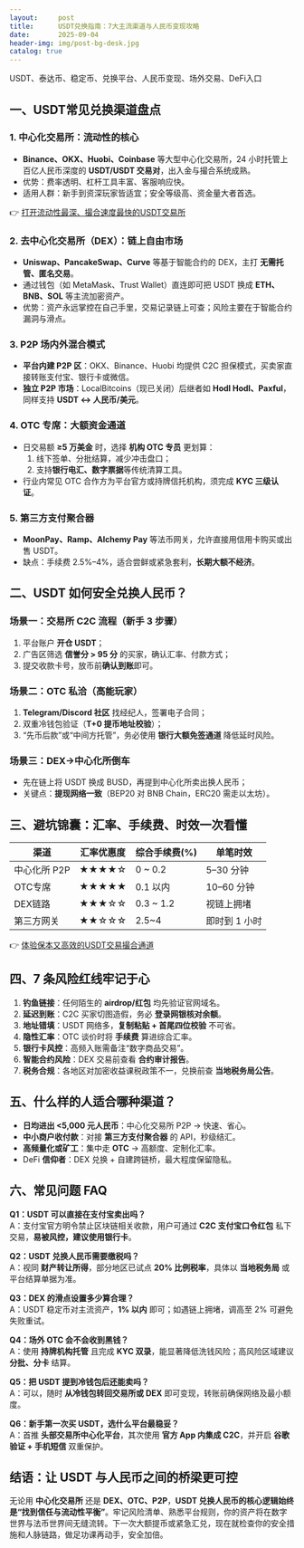 ```yaml
---
layout:     post
title:      USDT兑换指南：7大主流渠道与人民币变现攻略
date:       2025-09-04
header-img: img/post-bg-desk.jpg
catalog: true
---
```


USDT、泰达币、稳定币、兑换平台、人民币变现、场外交易、DeFi入口

## 一、USDT常见兑换渠道盘点

### 1. 中心化交易所：流动性的核心
- **Binance、OKX、Huobi、Coinbase** 等大型中心化交易所，24 小时托管上百亿人民币深度的 **USDT/USDT 交易对**，出入金与撮合系统成熟。  
- 优势：费率透明、杠杆工具丰富、客服响应快。  
- 适用人群：新手到资深玩家皆适宜；安全等级高、资金量大者首选。

👉 [打开流动性最深、撮合速度最快的USDT交易所](https://okxdog.com/)

### 2. 去中心化交易所（DEX）：链上自由市场
- **Uniswap、PancakeSwap、Curve** 等基于智能合约的 DEX，主打 **无需托管、匿名交易**。  
- 通过钱包（如 MetaMask、Trust Wallet）直连即可把 USDT 换成 **ETH、BNB、SOL** 等主流加密资产。  
- 优势：资产永远掌控在自己手里，交易记录链上可查；风险主要在于智能合约漏洞与滑点。

### 3. P2P 场内外混合模式
- **平台内建 P2P 区**：OKX、Binance、Huobi 均提供 C2C 担保模式，买卖家直接转账支付宝、银行卡或微信。  
- **独立 P2P 市场**：LocalBitcoins（现已关闭）后继者如 **Hodl Hodl、Paxful**，同样支持 **USDT ↔ 人民币/美元**。

### 4. OTC 专席：大额资金通道
- 日交易额 **≥5 万美金** 时，选择 **机构 OTC 专员** 更划算：  
  1) 线下签单、分批结算，减少冲击盘口；  
  2) 支持**银行电汇、数字票据**等传统清算工具。  
- 行业内常见 OTC 合作方为平台官方或持牌信托机构，须完成 **KYC 三级认证**。

### 5. 第三方支付聚合器
- **MoonPay、Ramp、Alchemy Pay** 等法币网关，允许直接用信用卡购买或出售 USDT。  
- 缺点：手续费 2.5%–4%，适合尝鲜或紧急套利，**长期大额不经济**。

## 二、USDT 如何安全兑换人民币？

### 场景一：交易所 C2C 流程（新手 3 步骤）
1. 平台账户 **开仓 USDT**；  
2. 广告区筛选 **信誉分 > 95 分** 的买家，确认汇率、付款方式；  
3. 提交收款卡号，放币前**确认到账**即可。

### 场景二：OTC 私洽（高能玩家）
1. **Telegram/Discord 社区** 找经纪人，签署电子合同；  
2. 双重冷钱包验证（**T+0 提币地址校验**）；  
3. “先币后款”或“中间方托管”，务必使用 **银行大额免签通道** 降低延时风险。

### 场景三：DEX→中心化所倒车
- 先在链上将 USDT 换成 BUSD，再提到中心化所卖出换人民币；  
- 关键点：**提现网络一致**（BEP20 对 BNB Chain，ERC20 需走以太坊）。

## 三、避坑锦囊：汇率、手续费、时效一次看懂

| 渠道 | 汇率优惠度 | 综合手续费(%) | 单笔时效 |
|----|----|----|----|
| 中心化所 P2P | ★★★★☆ | 0 ~ 0.2 | 5–30 分钟 |
| OTC专席 | ★★★★★ | 0.1 以内 | 10–60 分钟 |
| DEX链路 | ★★★☆☆ | 0.3 ~ 1.2 | 视链上拥堵 |
| 第三方网关 | ★★☆☆☆ | 2.5~4 | 即时到 1 小时 |

👉 [体验保本又高效的USDT交易撮合通道](https://okxdog.com/)

## 四、7 条风险红线牢记于心
1. **钓鱼链接**：任何陌生的 **airdrop/红包** 均先验证官网域名。  
2. **延迟到账**：C2C 买家切图造假，务必 **登录网银核对余额**。  
3. **地址错填**：USDT 网络多，**复制粘贴 + 首尾四位校验** 不可省。  
4. **隐性汇率**：OTC 谈价时将 **手续费** 算进综合汇率。  
5. **银行卡风控**：高频入账需备注“数字商品交易”。  
6. **智能合约风险**：DEX 交易前查看 **合约审计报告**。  
7. **税务合规**：各地区对加密收益课税政策不一，兑换前查 **当地税务局公告**。

## 五、什么样的人适合哪种渠道？
- **日均进出 <5,000 元人民币**：中心化交易所 P2P → 快速、省心。  
- **中小商户收付款**：对接 **第三方支付聚合器** 的 API，秒级结汇。  
- **高频量化或矿工**：集中走 **OTC** → 高额度、定制化汇率。  
- DeFi **信仰者**：DEX 兑换 + 自建跨链桥，最大程度保留隐私。

## 六、常见问题 FAQ

**Q1：USDT 可以直接在支付宝卖出吗？**  
A：支付宝官方明令禁止区块链相关收款，用户可通过 **C2C 支付宝口令红包** 私下交易，**易被风控，建议使用银行卡**。

**Q2：USDT 兑换人民币需要缴税吗？**  
A：视同 **财产转让所得**，部分地区已试点 **20% 比例税率**，具体以 **当地税务局** 或平台结算单据为准。

**Q3：DEX 的滑点设置多少算合理？**  
A：USDT 稳定币对主流资产，**1% 以内** 即可；如遇链上拥堵，调高至 2% 可避免失败重试。

**Q4：场外 OTC 会不会收到黑钱？**  
A：使用 **持牌机构托管** 且完成 **KYC 双录**，能显著降低洗钱风险；高风险区域建议 **分批、分卡** 结算。

**Q5：把 USDT 提到冷钱包后还能卖吗？**  
A：可以，随时 **从冷钱包转回交易所或 DEX** 即可变现，转账前确保网络及最小额度。

**Q6：新手第一次买 USDT，选什么平台最稳妥？**  
A：首推 **头部交易所中心化平台**，其次使用 **官方 App 内集成 C2C**，并开启 **谷歌验证 + 手机短信** 双重保护。

## 结语：让 USDT 与人民币之间的桥梁更可控
无论用 **中心化交易所** 还是 **DEX、OTC、P2P**，**USDT 兑换人民币的核心逻辑始终是“找到信任与流动性平衡”**。牢记风险清单、熟悉平台规则，你的资产将在数字世界与法币世界间无缝流转。下一次大额提币或紧急汇兑，现在就检查你的安全措施和人脉链路，做足功课再动手，安全加倍。